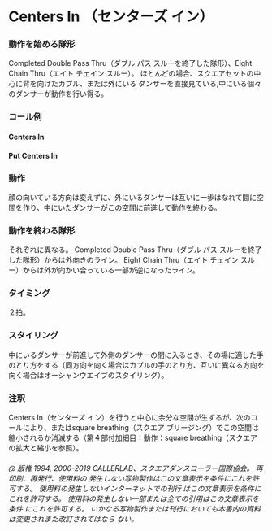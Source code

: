 
# Centers In （センターズ イン）

### 動作を始める隊形

Completed Double Pass Thru（ダブル パス スルーを終了した隊形）、Eight Chain Thru（エイト
チェイン スルー）。 ほとんどの場合、スクエアセットの中心に背を向けたカプル、または外にいる
ダンサーを直接見ている,中にいる個々のダンサーが動作を行い得る。

### コール例

#### Centers In
#### Put Centers In

### 動作

顔の向いている方向は変えずに、外にいるダンサーは互いに一歩はなれて間に空間を作り、中にいたダンサーがこの空間に前進して動作を終わる。

### 動作を終わる隊形

それぞれに異なる。 Completed Double Pass Thru（ダブル パス スルーを終了した隊形）からは外向きのライン。 Eight Chain Thru（エイト チェイン スルー）からは外が向かい合っている一部が逆になったライン。

### タイミング

２拍。

### スタイリング

中にいるダンサーが前進して外側のダンサーの間に入るとき、その場に適した手のとり方をする（同方向を向く場合はカプルの手のとり方、互いに異なる方向を向く場合はオーシャンウエイブのスタイリング）。

### 注釈

Centers In（センターズ イン）を行うと中心に余分な空間が生ずるが、次のコールにより、またはsquare breathing（スクエア ブリージング）でこの空間は縮小されるか消滅する（第４部付加細目：動作：square breathing（スクエアの拡大と縮小を参照）。

###### @ 版権 1994, 2000-2019 CALLERLAB、スクエアダンスコーラー国際協会。 再印刷、再発行、使用料の 発生しない写物製作はこの文章表示を条件にこれを許可する。 使用料の発生しないインターネットでの刊行 はこの文章表示を条件にこれを許可する。 使用料の発生しない一部または全ての引用はこの文章表示を条件 にこれを許可する。 いかなる写物製作または刊行においても本書内の資料は変更されまた改訂されてはなら ない。


